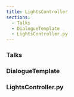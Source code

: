 ```yaml
---
title: LightsController
sections:
  - Talks
  - DialogueTemplate
  - LightsController.py
---
```


### Talks



### DialogueTemplate



### LightsController.py








